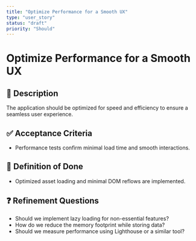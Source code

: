 ```yaml
---
title: "Optimize Performance for a Smooth UX"
type: "user_story"
status: "draft"
priority: "Should"
---
```


# Optimize Performance for a Smooth UX

## 📌 Description
The application should be optimized for speed and efficiency to ensure a seamless user experience.

## ✅ Acceptance Criteria
- Performance tests confirm minimal load time and smooth interactions.

## 🎯 Definition of Done
- Optimized asset loading and minimal DOM reflows are implemented.

## ❓ Refinement Questions
- Should we implement lazy loading for non-essential features?
- How do we reduce the memory footprint while storing data?
- Should we measure performance using Lighthouse or a similar tool?
